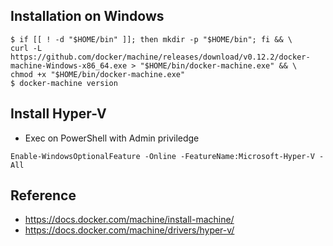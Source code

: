 
## Installation on Windows
```
$ if [[ ! -d "$HOME/bin" ]]; then mkdir -p "$HOME/bin"; fi && \
curl -L https://github.com/docker/machine/releases/download/v0.12.2/docker-machine-Windows-x86_64.exe > "$HOME/bin/docker-machine.exe" && \
chmod +x "$HOME/bin/docker-machine.exe"
$ docker-machine version
```

## Install Hyper-V 
- Exec on PowerShell with Admin priviledge 
```
Enable-WindowsOptionalFeature -Online -FeatureName:Microsoft-Hyper-V -All
```

## Reference
- https://docs.docker.com/machine/install-machine/
- https://docs.docker.com/machine/drivers/hyper-v/

